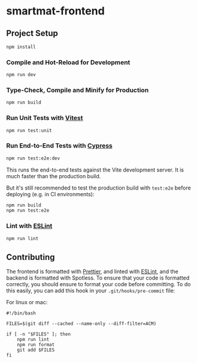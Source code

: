 # smartmat-frontend

## Project Setup

```sh
npm install
```

### Compile and Hot-Reload for Development

```sh
npm run dev
```

### Type-Check, Compile and Minify for Production

```sh
npm run build
```

### Run Unit Tests with [Vitest](https://vitest.dev/)

```sh
npm run test:unit
```

### Run End-to-End Tests with [Cypress](https://www.cypress.io/)

```sh
npm run test:e2e:dev
```

This runs the end-to-end tests against the Vite development server.
It is much faster than the production build.

But it's still recommended to test the production build with `test:e2e` before deploying (e.g. in CI environments):

```sh
npm run build
npm run test:e2e
```

### Lint with [ESLint](https://eslint.org/)

```sh
npm run lint
```

## Contributing

The frontend is formatted with [Prettier](https://prettier.io/), and linted with [ESLint](https://eslint.org/), and the
backend is formatted with
Spotless. To ensure that your code is formatted correctly, you should ensure to format your code before committing. To
do this easily, you can add this
hook in your `.git/hooks/pre-commit` file:

For linux or mac:

```shell
#!/bin/bash

FILES=$(git diff --cached --name-only --diff-filter=ACM)

if [ -n "$FILES" ]; then
    npm run lint
    npm run format
    git add $FILES
fi
``` 

